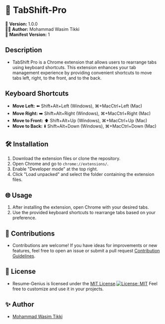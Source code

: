 # 🌟 TabShift-Pro

🚀 **Version:** 1.0.0  
👨‍💻 **Author:** Mohammad Wasim Tikki  
🧰 **Manifest Version:** 1

## Description

- TabShift Pro is a Chrome extension that allows users to rearrange tabs using keyboard shortcuts. This extension enhances your tab management experience by providing convenient shortcuts to move tabs left, right, to the front, and to the back.

## Keyboard Shortcuts

- **Move Left:** ⬅️ Shift+Alt+Left (Windows), ⌘+MacCtrl+Left (Mac)
- **Move Right:** ➡️ Shift+Alt+Right (Windows), ⌘+MacCtrl+Right (Mac)
- **Move to Front:** ⬆️ Shift+Alt+Up (Windows), ⌘+MacCtrl+Up (Mac)
- **Move to Back:** ⬇️ Shift+Alt+Down (Windows), ⌘+MacCtrl+Down (Mac)

## 🛠️ Installation

1. Download the extension files or clone the repository.
2. Open Chrome and go to `chrome://extensions/`.
3. Enable "Developer mode" at the top right.
4. Click "Load unpacked" and select the folder containing the extension files.

## 🌐 Usage

1. After installing the extension, open Chrome with your desired tabs.
2. Use the provided keyboard shortcuts to rearrange tabs based on your preference.

## 🤝 Contributions

- Contributions are welcome! If you have ideas for improvements or new features, feel free to open an issue or submit a pull request [Contribution Guidelines](CONTRIBUTING.md).

## 📄 License

- Resume-Genius is licensed under the [MIT License](LICENSE.md).[![License: MIT](https://img.shields.io/badge/License-MIT-yellow.svg)](https://opensource.org/licenses/MIT)
Feel free to customize and use it in your projects.


## ✨ Author

- [Mohammad Wasim Tikki](https://github.com/wasimtikki120)
